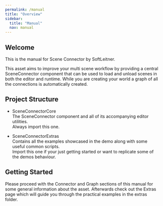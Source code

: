 ```yaml
---
permalink: /manual
title: "Overview"
sidebar:
  title: "Manual"
  nav: manual
---
```


## Welcome

This is the manual for Scene Connector by SoftLeitner.  

This asset aims to improve your multi scene workflow by providing a central SceneConnector component that can be used to load and unload scenes in both the editor and runtime. While you are creating your world a graph of all the connections is automatically created.  


## Project Structure

* SceneConnectorCore  
The SceneConnector component and all of its accompanying editor utilities.  
Always import this one.

* SceneConnectorExtras  
Contains all the examples showcased in the demo along with some useful common scripts.  
Import this one if your just getting started or want to replicate some of the demos behaviour.  

## Getting Started

Please proceed with the Connector and Graph sections of this manual for some general information about the asset. Afterwards check out the Extras page which will guide you through the practical examples in the extras folder.